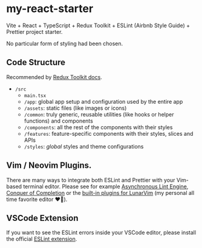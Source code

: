 # my-react-starter

Vite + React + TypeScript + Redux Toolkit + ESLint (Airbnb Style Guide) + Prettier project starter.

No particular form of styling had been chosen.

## Code Structure

Recommended by [Redux Toolkit docs](https://redux.js.org/faq/code-structure/#what-should-my-file-structure-look-like-how-should-i-group-my-action-creators-and-reducers-in-my-project-where-should-my-selectors-go).

- `/src`
  - `main.tsx`
  - `/app`: global app setup and configuration used by the entire app
  - `/assets`: static files (like images or icons)
  - `/common`: truly generic, reusable utilities (like hooks or helper functions) and components
  - `/components`: all the rest of the components with their styles
  - `/features`: feature-specific components with their styles, slices and APIs
  - `/styles`: _global_ styles and theme configurations

## Vim / Neovim Plugins.

There are many ways to integrate both ESLint and Prettier with your Vim-based terminal editor. Please see for example [Asynchronous Lint Engine](https://github.com/dense-analysis/ale#asynchronous-lint-engine---), [Conquer of Completion](https://github.com/neoclide/coc.nvim#why) or the [built-in plugins for LunarVim](https://www.lunarvim.org/plugins/01-core-plugins-list.html#core-plugins-list) (my personal all time favorite editor ❤️‍🔥).

## VSCode Extension

If you want to see the ESLint errors inside your VSCode editor, please install the official [ESLint extension](https://marketplace.visualstudio.com/items?itemName=dbaeumer.vscode-eslint).
